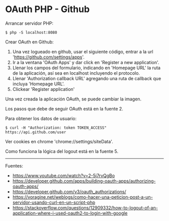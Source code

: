 # OAuth PHP - Github

Arrancar servidor PHP:

    $ php -S localhost:8080

Crear OAuth en Github:

1. Una vez logueado en github, usar el siguiente código, entrar a la url 'https://github.com/settings/apps'. 
2. Ir a la ventana 'OAuth Apps' y dar click en 'Register a new application'.
3. Llenar los campos del formulario, indicando en 'Homepage URL' la ruta de la aplicación, así sea en localhost incluyendo el protocolo.
4. Llenar 'Authorization callback URL' agregando una ruta de callback que incluya 'Homepage URL'.
5. Clickear 'Register application'

Una vez creada la aplicación OAuth, se puede cambiar la imagen.

Los pasos que debe de seguir OAuth está en la fuente 2.

Para obtener los datos de usuario:

    $ curl -H "Authorization: token TOKEN_ACCESS" https://api.github.com/user

Ver cookies en chrome 'chrome://settings/siteData'.

Como funciona la lógica del logout está en la fuente 5.

---

Fuentes:

+ https://www.youtube.com/watch?v=2-5j7rvQgBo
+ https://developer.github.com/apps/building-oauth-apps/authorizing-oauth-apps/
+ https://developer.github.com/v3/oauth_authorizations/
+ https://voragine.net/weblogs/como-hacer-una-peticion-post-a-un-servidor-usando-curl-en-un-script-php
+ https://stackoverflow.com/questions/12909332/how-to-logout-of-an-application-where-i-used-oauth2-to-login-with-google
